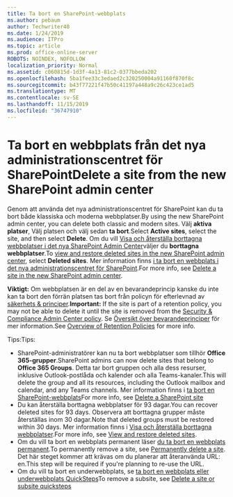 ```yaml
---
title: Ta bort en SharePoint-webbplats
ms.author: pebaum
author: Techwriter40
ms.date: 1/24/2019
ms.audience: ITPro
ms.topic: article
ms.prod: office-online-server
ROBOTS: NOINDEX, NOFOLLOW
localization_priority: Normal
ms.assetid: c060815d-1d3f-4a13-81c2-0377bbeda202
ms.openlocfilehash: 5ba1fee33c3edaed2c320250004a91160f870f8c
ms.sourcegitcommit: b43f77221f47b50c41197a448a9c26c423ce1ad5
ms.translationtype: MT
ms.contentlocale: sv-SE
ms.lasthandoff: 11/15/2019
ms.locfileid: "36747910"
---
```

# <a name="delete-a-site-from-the-new-sharepoint-admin-center"></a><span data-ttu-id="ee073-102">Ta bort en webbplats från det nya administrationscentret för SharePoint</span><span class="sxs-lookup"><span data-stu-id="ee073-102">Delete a site from the new SharePoint admin center</span></span>

<span data-ttu-id="ee073-103">Genom att använda det nya administrationscentret för SharePoint kan du ta bort både klassiska och moderna webbplatser.</span><span class="sxs-lookup"><span data-stu-id="ee073-103">By using the new SharePoint admin center, you can delete both classic and modern sites.</span></span> <span data-ttu-id="ee073-104">Välj **aktiva platser**, Välj platsen och välj sedan **ta bort**.</span><span class="sxs-lookup"><span data-stu-id="ee073-104">Select **Active sites**, select the site, and then select **Delete**.</span></span> <span data-ttu-id="ee073-105">Om du vill [Visa och återställa borttagna webbplatser i det nya SharePoint Admin Center](https://docs.microsoft.com/sharepoint/view-and-restore-deleted-sites-in-new-admin-center)väljer du **borttagna webbplatser**.</span><span class="sxs-lookup"><span data-stu-id="ee073-105">To [view and restore deleted sites in the new SharePoint admin center](https://docs.microsoft.com/sharepoint/view-and-restore-deleted-sites-in-new-admin-center), select **Deleted sites**.</span></span> <span data-ttu-id="ee073-106">Mer information finns [i ta bort en webbplats i det nya administrationscentret för SharePoint](https://docs.microsoft.com/sharepoint/delete-site-collection#delete-a-site-in-the-new-sharepoint-admin-center).</span><span class="sxs-lookup"><span data-stu-id="ee073-106">For more info, see [Delete a site in the new SharePoint admin center](https://docs.microsoft.com/sharepoint/delete-site-collection#delete-a-site-in-the-new-sharepoint-admin-center).</span></span>

<span data-ttu-id="ee073-107">**Viktigt:** Om webbplatsen är en del av en bevarandeprincip kanske du inte kan ta bort den förrän platsen tas bort från policyn för efterlevnad av [säkerhets &amp; principer](https://protection.office.com/?rfr=AdminCenter#/homepage).</span><span class="sxs-lookup"><span data-stu-id="ee073-107">**Important:** If the site is part of a retention policy, you may not be able to delete it until the site is removed from the [Security &amp; Compliance Admin Center policy](https://protection.office.com/?rfr=AdminCenter#/homepage).</span></span> <span data-ttu-id="ee073-108">Se [Översikt över bevarandeprinciper](https://docs.microsoft.com/office365/securitycompliance/retention-policies#content-in-onedrive-accounts-and-sharepoint-sites) för mer information.</span><span class="sxs-lookup"><span data-stu-id="ee073-108">See [Overview of Retention Policies](https://docs.microsoft.com/office365/securitycompliance/retention-policies#content-in-onedrive-accounts-and-sharepoint-sites) for more info.</span></span> 

<span data-ttu-id="ee073-109">Tips:</span><span class="sxs-lookup"><span data-stu-id="ee073-109">Tips:</span></span>
- <span data-ttu-id="ee073-110">SharePoint-administratörer kan nu ta bort webbplatser som tillhör **Office 365-grupper**.</span><span class="sxs-lookup"><span data-stu-id="ee073-110">SharePoint admins can now delete sites that belong to **Office 365 Groups**.</span></span> <span data-ttu-id="ee073-111">Detta tar bort gruppen och alla dess resurser, inklusive Outlook-postlåda och kalender och alla Teams-kanaler.</span><span class="sxs-lookup"><span data-stu-id="ee073-111">This will delete the group and all its resources, including the Outlook mailbox and calendar, and any Teams channels.</span></span> <span data-ttu-id="ee073-112">Mer information finns i [ta bort en SharePoint-webbplats](https://docs.microsoft.com/sharepoint/manage-sites-in-new-admin-center#delete-a-site)</span><span class="sxs-lookup"><span data-stu-id="ee073-112">For more info, see [Delete a SharePoint site](https://docs.microsoft.com/sharepoint/manage-sites-in-new-admin-center#delete-a-site)</span></span>
- <span data-ttu-id="ee073-113">Du kan återställa borttagna webbplatser för 93 dagar.</span><span class="sxs-lookup"><span data-stu-id="ee073-113">You can recover deleted sites for 93 days.</span></span> <span data-ttu-id="ee073-114">Observera att borttagna grupper måste återställas inom 30 dagar.</span><span class="sxs-lookup"><span data-stu-id="ee073-114">Note that deleted groups must be restored within 30 days.</span></span> <span data-ttu-id="ee073-115">Mer information finns i [Visa och återställa borttagna webbplatser](https://docs.microsoft.com/sharepoint/view-and-restore-deleted-sites-in-new-admin-center).</span><span class="sxs-lookup"><span data-stu-id="ee073-115">For more info, see [View and restore deleted sites](https://docs.microsoft.com/sharepoint/view-and-restore-deleted-sites-in-new-admin-center).</span></span>
- <span data-ttu-id="ee073-116">Om du vill ta bort en webbplats permanent läser [du ta bort en webbplats permanent](https://docs.microsoft.com/sharepoint/delete-site-collection#permanently-delete-a-site).</span><span class="sxs-lookup"><span data-stu-id="ee073-116">To permanently remove a site, see [Permanently delete a site](https://docs.microsoft.com/sharepoint/delete-site-collection#permanently-delete-a-site).</span></span> <span data-ttu-id="ee073-117">Det här steget kommer att krävas om du planerar att återanvända URL: en.</span><span class="sxs-lookup"><span data-stu-id="ee073-117">This step will be required if you're planning to re-use the URL.</span></span> 
- <span data-ttu-id="ee073-118">Om du vill ta bort en underwebbplats, se [ta bort en webbplats eller underwebbplats QuickSteps](https://support.office.com/article/Delete-a-SharePoint-site-or-subsite-bc37b743-0cef-475e-9a8c-8fc4d40179fb#__bkmkshortcut)</span><span class="sxs-lookup"><span data-stu-id="ee073-118">To remove a subsite, see [Delete a site or subsite quicksteps](https://support.office.com/article/Delete-a-SharePoint-site-or-subsite-bc37b743-0cef-475e-9a8c-8fc4d40179fb#__bkmkshortcut)</span></span>
